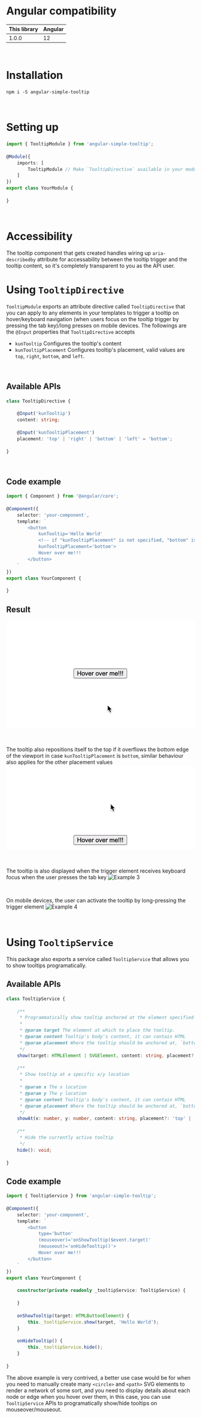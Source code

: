 # Angular compatibility
|This library       |Angular      |
|-------------------|-------------|
|1.0.0              |12           |

<br/>

# Installation
```
npm i -S angular-simple-tooltip
```

<br/>

# Setting up
```typescript
import { TooltipModule } from 'angular-simple-tooltip';

@Module({
    imports: [
        TooltipModule // Make `TooltipDirective` available in your module
    ]
})
export class YourModule {

}
```

<br/>

# Accessibility
The tooltip component that gets created handles wiring up `aria-describedby` attribute for accessability between the tooltip trigger and the tooltip content, so it's completely transparent to you as the API user.

# Using `TooltipDirective`
`TooltipModule` exports an attribute directive called `TooltipDirective` that you can apply to any elements in your templates to trigger a tooltip on hover/keyboard navigation (when users focus on the tooltip trigger by pressing the tab key)/long presses on mobile devices.
The followings are the `@Input` properties that `TooltipDirective` accepts
- `kunTooltip` Configures the tooltip's content
- `kunTooltipPlacement` Configures tooltip's placement, valid values are `top`, `right`, `bottom`, and `left`.

<br/>

## Available APIs
```typescript
class TooltipDirective {

    @Input('kunTooltip')
    content: string;

    @Input('kunTooltipPlacement')
    placement: 'top' | 'right' | 'bottom' | 'left' = 'bottom';

}
```

<br/>

## Code example
```typescript
import { Component } from '@angular/core';

@Component({
    selector: 'your-component',
    template: `
        <button
            kunTooltip='Hello World'
            <!-- if "kunTooltipPlacement" is not specified, "bottom" is assumed -->
            kunTooltipPlacement='bottom'>
            Hover over me!!!
        </button>
    `
})
export class YourComponent {

}
```

## Result
![Example 1](docs/images/example-1.gif)

<br/>

The tooltip also repositions itself to the top if it overflows the bottom edge of the viewport in case `kunTooltipPlacement` is `bottom`, similar behaviour also applies for the other placement values
![Example 2](docs/images/example-2.gif)

<br/>

The tooltip is also displayed when the trigger element receives keyboard focus when the user presses the tab key
![Example 3](docs/images/example-3.gif)

<br/>

On mobile devices, the user can activate the tooltip by long-pressing the trigger element
![Example 4](docs/images/example-4.gif)

<br/>

# Using `TooltipService`
This package also exports a service called `TooltipService` that allows you to show tooltips programatically.

## Available APIs
```typescript
class TooltipService {

    /**
     * Programmatically show tooltip anchored at the element specified by `target`
     *
     * @param target The element at which to place the tooltip.
     * @param content Tooltip's body's content, it can contain HTML
     * @param placement Where the tooltip should be anchored at, `bottom` is the default
     */
    show(target: HTMLElement | SVGElement, content: string, placement?: 'top' | 'right' | 'bottom' | 'left'): void;

    /**
     * Show tooltip at a specific x/y location
     *
     * @param x The x location
     * @param y The y location
     * @param content Tooltip's body's content, it can contain HTML
     * @param placement Where the tooltip should be anchored at, `bottom` is the default
     */
    showAt(x: number, y: number, content: string, placement?: 'top' | 'right' | 'bottom' | 'left'): void;

    /**
     * Hide the currently active tooltip
     */
    hide(): void;

}

```

## Code example
```typescript
import { TooltipService } from 'angular-simple-tooltip';

@Component({
    selector: 'your-component',
    template: `
        <button
            type='button'
            (mouseover)='onShowTooltip($event.target)'
            (mouseout)='onHideTooltip()'>
            Hover over me!!!
        </button>
    `
})
export class YourComponent {

    constructor(private readonly _tooltipService: TooltipService) {

    }

    onShowTooltip(target: HTMLButtonElement) {
        this._tooltipService.show(target, 'Hello World');
    }

    onHideTooltip() {
        this._tooltipService.hide();
    }

}
```

The above example is very contrived, a better use case would be for when you need to manually create many `<circle>` and `<path>` SVG elements to render a network of some sort, and you need to display details about each node or edge when you hover over them, in this case, you can use `TooltipService` APIs to programatically show/hide tooltips on mouseover/mouseout.